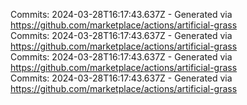 Commits: 2024-03-28T16:17:43.637Z - Generated via https://github.com/marketplace/actions/artificial-grass
<br>
Commits: 2024-03-28T16:17:43.637Z - Generated via https://github.com/marketplace/actions/artificial-grass
<br>
Commits: 2024-03-28T16:17:43.637Z - Generated via https://github.com/marketplace/actions/artificial-grass
<br>
Commits: 2024-03-28T16:17:43.637Z - Generated via https://github.com/marketplace/actions/artificial-grass
<br>
